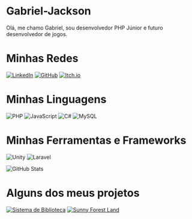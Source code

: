 # Gabriel-Jackson

Olá, me chamo Gabriel, sou desenvolvedor PHP Júnior e futuro desenvolvedor de jogos.

# Minhas Redes

[![LinkedIn](https://img.shields.io/badge/LinkedIn-0e76a8?style=for-the-badge&logo=linkedin&logoColor=white)](https://www.linkedin.com/in/gabriel-christ-da-silva/)
[![GitHub](https://img.shields.io/badge/GitHbt-000?style=for-the-badge&logo=github&logoColor=white)](+https://github.com/Gabriel-Jackson)
[![Itch.io](https://img.shields.io/badge/Itch.io-fa5c5c?style=for-the-badge&logo=itch.io&logoColor=white)](https://canaldojackson.itch.io/)

# Minhas Linguagens

![PHP](https://img.shields.io/badge/PHP-000?style=for-the-badge&logo=php)
![JavaScript](https://img.shields.io/badge/JavaScript-000?style=for-the-badge&logo=javascript)
![C#](https://img.shields.io/badge/C%23-000?style=for-the-badge&logo=c-sharp&logoColor=823085)
![MySQL](https://img.shields.io/badge/MySQL-ff5454?style=for-the-badge&logo=mysql&logoColor=1592ff)

# Minhas Ferramentas e Frameworks
![Unity](https://img.shields.io/badge/Unity-000?style=for-the-badge&logo=unity)
![Laravel](https://img.shields.io/badge/Laravel-000?style=for-the-badge&logo=laravel)

![GitHub Stats](https://github-readme-stats.vercel.app/api?username=Gabriel-Jackson&theme=transparent&bg_color=000&border_color=0088ff&show_icons=true&icon_color=30A3DC&title_color=0088ff&text_color=FFF)

# Alguns dos meus projetos

[![Sistema de Biblioteca](https://github-readme-stats.vercel.app/api/pin/?username=Gabriel-Jackson&repo=sistema_biblioteca&bg_color=000&border_color=0088ff&show_icons=true&icon_color=30A3DC&title_color=0088ff&text_color=FFF)](https://github.com/Gabriel-Jackson/sistema_biblioteca)
[![Sunny Forest Land](https://github-readme-stats.vercel.app/api/pin/?username=Gabriel-Jackson&repo=SunnyForestLand&bg_color=000&border_color=0088ff&show_icons=true&icon_color=30A3DC&title_color=0088ff&text_color=FFF)](https://github.com/Gabriel-Jackson/SunnyForestLand)
